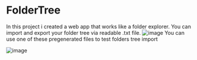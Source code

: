 # FolderTree
In this project i created a web app that works like a folder explorer. You can import and export your folder tree via readable .txt file.
![image](https://github.com/min4uk/FolderTree/assets/68245598/f14134d8-ff7c-4762-930c-45c7d1bb0201)
You can use one of these pregenerated files to test folders tree import


![image](https://github.com/min4uk/FolderTree/assets/68245598/9e04d908-b7c5-4e6f-9fa0-e43042ac672a)
